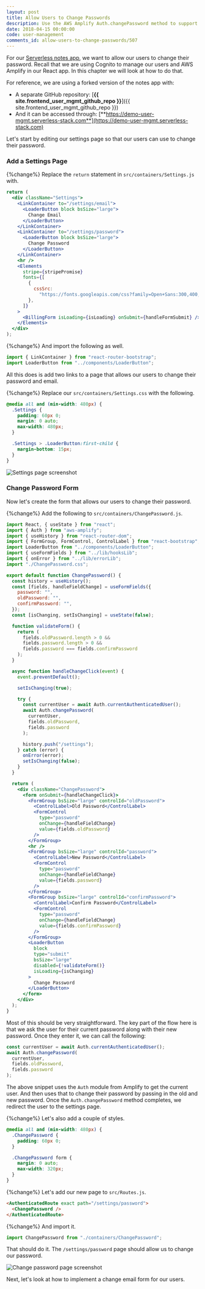 ```yaml
---
layout: post
title: Allow Users to Change Passwords
description: Use the AWS Amplify Auth.changePassword method to support change password functionality in our Serverless React app. This triggers Cognito to help our users change their password.
date: 2018-04-15 00:00:00
code: user-management
comments_id: allow-users-to-change-passwords/507
---
```


For our [Serverless notes app](https://demo.serverless-stack.com), we want to allow our users to change their password. Recall that we are using Cognito to manage our users and AWS Amplify in our React app. In this chapter we will look at how to do that.

For reference, we are using a forked version of the notes app with:

- A separate GitHub repository: [**{{ site.frontend_user_mgmt_github_repo }}**]({{ site.frontend_user_mgmt_github_repo }})
- And it can be accessed through: [**https://demo-user-mgmt.serverless-stack.com**](https://demo-user-mgmt.serverless-stack.com)

Let's start by editing our settings page so that our users can use to change their password.

### Add a Settings Page

{%change%} Replace the `return` statement in `src/containers/Settings.js` with.

``` jsx
return (
  <div className="Settings">
    <LinkContainer to="/settings/email">
      <LoaderButton block bsSize="large">
        Change Email
      </LoaderButton>
    </LinkContainer>
    <LinkContainer to="/settings/password">
      <LoaderButton block bsSize="large">
        Change Password
      </LoaderButton>
    </LinkContainer>
    <hr />
    <Elements
      stripe={stripePromise}
      fonts={[
        {
          cssSrc:
            "https://fonts.googleapis.com/css?family=Open+Sans:300,400,600,700,800",
        },
      ]}
    >
      <BillingForm isLoading={isLoading} onSubmit={handleFormSubmit} />
    </Elements>
  </div>
);
```

{%change%} And import the following as well.

``` jsx
import { LinkContainer } from "react-router-bootstrap";
import LoaderButton from "../components/LoaderButton";
```

All this does is add two links to a page that allows our users to change their password and email.

{%change%} Replace our `src/containers/Settings.css` with the following.

``` css
@media all and (min-width: 480px) {
  .Settings {
    padding: 60px 0;
    margin: 0 auto;
    max-width: 480px;
  }

  .Settings > .LoaderButton:first-child {
    margin-bottom: 15px;
  }
}
```

![Settings page screenshot](/assets/user-management/settings-page.png)

### Change Password Form

Now let's create the form that allows our users to change their password. 

{%change%} Add the following to `src/containers/ChangePassword.js`.

``` jsx
import React, { useState } from "react";
import { Auth } from "aws-amplify";
import { useHistory } from "react-router-dom";
import { FormGroup, FormControl, ControlLabel } from "react-bootstrap";
import LoaderButton from "../components/LoaderButton";
import { useFormFields } from "../lib/hooksLib";
import { onError } from "../lib/errorLib";
import "./ChangePassword.css";

export default function ChangePassword() {
  const history = useHistory();
  const [fields, handleFieldChange] = useFormFields({
    password: "",
    oldPassword: "",
    confirmPassword: "",
  });
  const [isChanging, setIsChanging] = useState(false);

  function validateForm() {
    return (
      fields.oldPassword.length > 0 &&
      fields.password.length > 0 &&
      fields.password === fields.confirmPassword
    );
  }

  async function handleChangeClick(event) {
    event.preventDefault();

    setIsChanging(true);

    try {
      const currentUser = await Auth.currentAuthenticatedUser();
      await Auth.changePassword(
        currentUser,
        fields.oldPassword,
        fields.password
      );

      history.push("/settings");
    } catch (error) {
      onError(error);
      setIsChanging(false);
    }
  }

  return (
    <div className="ChangePassword">
      <form onSubmit={handleChangeClick}>
        <FormGroup bsSize="large" controlId="oldPassword">
          <ControlLabel>Old Password</ControlLabel>
          <FormControl
            type="password"
            onChange={handleFieldChange}
            value={fields.oldPassword}
          />
        </FormGroup>
        <hr />
        <FormGroup bsSize="large" controlId="password">
          <ControlLabel>New Password</ControlLabel>
          <FormControl
            type="password"
            onChange={handleFieldChange}
            value={fields.password}
          />
        </FormGroup>
        <FormGroup bsSize="large" controlId="confirmPassword">
          <ControlLabel>Confirm Password</ControlLabel>
          <FormControl
            type="password"
            onChange={handleFieldChange}
            value={fields.confirmPassword}
          />
        </FormGroup>
        <LoaderButton
          block
          type="submit"
          bsSize="large"
          disabled={!validateForm()}
          isLoading={isChanging}
        >
          Change Password
        </LoaderButton>
      </form>
    </div>
  );
}
```

Most of this should be very straightforward. The key part of the flow here is that we ask the user for their current password along with their new password. Once they enter it, we can call the following:

``` jsx
const currentUser = await Auth.currentAuthenticatedUser();
await Auth.changePassword(
  currentUser,
  fields.oldPassword,
  fields.password
);
```

The above snippet uses the `Auth` module from Amplify to get the current user. And then uses that to change their password by passing in the old and new password. Once the `Auth.changePassword` method completes, we redirect the user to the settings page.

{%change%} Let's also add a couple of styles.

``` css
@media all and (min-width: 480px) {
  .ChangePassword {
    padding: 60px 0;
  }

  .ChangePassword form {
    margin: 0 auto;
    max-width: 320px;
  }
}
```

{%change%} Let's add our new page to `src/Routes.js`.

``` html
<AuthenticatedRoute exact path="/settings/password">
  <ChangePassword />
</AuthenticatedRoute>
```

{%change%} And import it.

``` jsx
import ChangePassword from "./containers/ChangePassword";
```

That should do it. The `/settings/password` page should allow us to change our password.

![Change password page screenshot](/assets/user-management/change-password-page.png)

Next, let's look at how to implement a change email form for our users.
